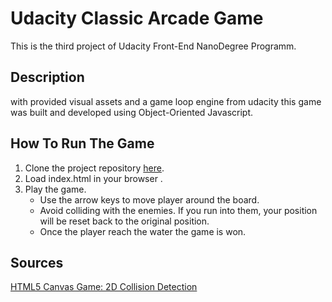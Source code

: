 # Udacity Classic Arcade Game
This is the third project of Udacity Front-End NanoDegree Programm.


## Description
with provided visual assets and a game loop engine from udacity this game was built and developed using Object-Oriented Javascript.


## How To Run The Game
1. Clone the project repository [here](https://github.com/Raghad72/Memory-Game-.git).
2. Load index.html in your browser .
3. Play the game.
     - Use the arrow keys to move player around the board.
     - Avoid colliding with the enemies. If you run into them, your position will be reset back to the original position.
     - Once the player reach the water the game is won.


## Sources
[HTML5 Canvas Game: 2D Collision Detection](http://blog.sklambert.com/html5-canvas-game-2d-collision-detection/#d-collision-detection)

